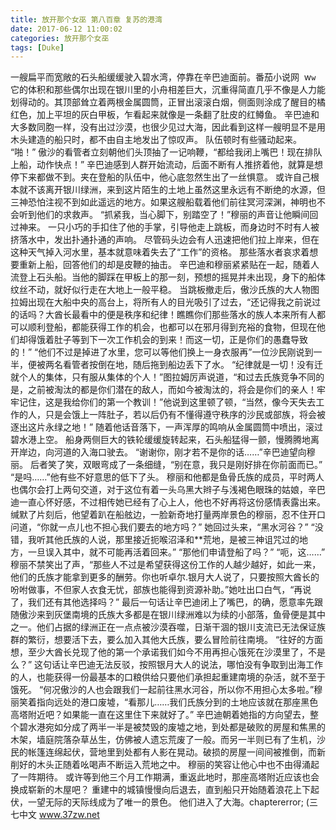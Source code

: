 ```yaml
---
title: 放开那个女巫 第八百章 复苏的港湾
date: 2017-06-12 11:00:02
categories: 放开那个女巫
tags: [Duke]
---
```


一艘扁平而宽敞的石头船缓缓驶入碧水湾，停靠在辛巴迪面前。番茄小说网  w`w`
它的体积和那些偶尔出现在银川里的小舟相差巨大，沉重得简直几乎不像是人力能划得动的。其顶部耸立着两根金属圆筒，正冒出滚滚白烟，侧面则涂成了醒目的橘红色，加上平坦的灰白甲板，乍看起来就像是一条翻了肚皮的红鳟鱼。
辛巴迪和大多数同胞一样，没有出过沙漠，也很少见过大海，因此看到这样一艘明显不是用木头建造的船只时，都不由自主地发出了惊叹声。
队伍顿时有些骚动起来。
“啪！”
傲沙的看管者立刻朝他们头顶抽了一记响鞭，“都给我闭上嘴巴！现在排队上船，动作快点！”
辛巴迪感到人群开始流动，后面不断有人推挤着他，就算是想停下来都做不到。夹在登船的队伍中，他心底忽然生出了一丝惧意。
或许自己根本就不该离开银川绿洲，来到这片陌生的土地上虽然这里永远有不断绝的水源，但三神恐怕注视不到如此遥远的地方。如果这艘船载着他们前往冥河深渊，神明也不会听到他们的求救声。
“抓紧我，当心脚下，别踏空了！”穆丽的声音让他瞬间回过神来。
一只小巧的手扣住了他的手掌，引导他走上跳板，而身边时不时有人被挤落水中，发出扑通扑通的声响。
尽管码头边会有人迅速把他们拉上岸来，但在这种天气掉入河水里，基本就意味着失去了“工作”的资格。
那些落水者哀求着想要重新上船，回答他们的却是皮鞭的抽击。
辛巴迪和穆丽紧紧贴在一起，随着人流登上石头船。当他的脚踩在甲板上的那一刻，预想的摇晃并未出现，身下的船体纹丝不动，就好似行走在大地上一般平稳。
当跳板撤走后，傲沙氏族的大人物图拉姆出现在大船中央的高台上，将所有人的目光吸引了过去，“还记得我之前说过的话吗？大酋长最看中的便是秩序和纪律！瞧瞧你们那些落水的族人本来所有人都可以顺利登船，都能获得工作的机会，也都可以在邪月得到充裕的食物，但现在他们却得饿着肚子等到下一次工作机会的到来！而这一切，正是你们的愚蠢导致的！”
“他们不过是掉进了水里，您可以等他们换上一身衣服再”一位沙民刚说到一半，便被两名看管者按倒在地，随后拖到船边丢下了水。
“纪律就是一切！没有迁就个人的集体，只有服从集体的个人！”图拉姆厉声说道，“和过去氏族竞争不同的是，之前被淘汰的都是你们潜在的敌人，而如今被淘汰的，将会是你们的亲人！牢牢记住，这是我给你们的第一个教训！”他说到这里顿了顿，“当然，像今天失去工作的人，只是会饿上一阵肚子，若以后仍有不懂得遵守秩序的沙民或部族，将会被逐出这片永绿之地！”
随着他话音落下，一声浑厚的鸣响从金属圆筒中喷出，滚过碧水港上空。
船身两侧巨大的铁轮缓缓旋转起来，石头船猛得一颤，慢腾腾地离开岸边，向河道的入海口驶去。
“谢谢你，刚才若不是你的话……”辛巴迪望向穆丽。
后者笑了笑，双眼弯成了一条细缝，“别在意，我只是刚好排在你前面而已。”
“是吗……”他有些不好意思的低下了头。
穆丽和他都是鱼骨氏族的成员，平时两人也偶尔会打上两句交道，对于这位有着一头乌黑大辫子与浅褐色眼珠的姑娘，辛巴迪一直心怀好感，不过相传她已经有了心上人，他也不好再将这份感情表露出来。
缄默了片刻后，他望着趴在船舷边，一脸新奇地打量两岸景色的穆丽，忍不住开口问道，“你就一点儿也不担心我们要去的地方吗？”
她回过头来，“黑水河谷？”
“没错，我听其他氏族的人说，那里接近扼喉沼泽和**荒地，是被三神诅咒过的地方，一旦误入其中，就不可能再活着回来。”
“那他们申请登船了吗？”
“呃，这……”
穆丽不禁笑出了声，“那些人不过是希望获得这份工作的人越少越好，如此一来，他们的氏族才能拿到更多的酬劳。你也听卓尔.银月大人说了，只要按照大酋长的吩咐做事，不但家人衣食无忧，部族也能得到资源补助。”她吐出口白气，“再说了，我们还有其他选择吗？”
最后一句话让辛巴迪闭上了嘴巴，的确，愿意率先跟随傲沙来到灰堡南境的氏族大多都是在银川绿洲难以为续的小部落，鱼骨便是其中之一。他们占据的绿洲正在一点点被沙漠吞噬，日渐干涸的银川支流已无法保证族群的繁衍，想要活下去，要么加入其他大氏族，要么冒险前往南境。
“往好的方面想，至少大酋长兑现了他的第一个承诺我们如今不用再担心饿死在沙漠里了，不是么？”
这句话让辛巴迪无法反驳，按照银月大人的说法，哪怕没有争取到出海工作的人，也能获得一份最基本的口粮供给只要他们承担起重建南境的杂活，就不至于饿死。
“何况傲沙的人也会跟我们一起前往黑水河谷，所以你不用担心太多啦。”穆丽笑着指向远处的港口废墟，“看那儿……我们氏族分到的土地应该就在那座黑色高塔附近吧？如果能一直在这里住下来就好了。”
辛巴迪朝着她指的方向望去，整个碧水港宛如分成了两半一半是被焚毁的废墟之地，到处都是破败的房屋和焦黑的木架，墙庭院落杂草丛生，仿佛被人遗忘荒废了一般。而另一半则已有了生机，沙民的帐篷连绵起伏，营地里到处都有人影在晃动。破损的房屋一间间被推倒，而新削好的木头正随着吆喝声不断运入荒地之中。
穆丽的笑容让他心中也不由得涌起了一阵期待。
或许等到他三个月工作期满，重返此地时，那座高塔附近应该也会换成崭新的木屋吧？
重建中的城镇慢慢向后退去，直到船只开始随着浪花上下起伏，一望无际的天际线成为了唯一的景色。
他们进入了大海。chaptererror;
(三七中文 www.37zw.net